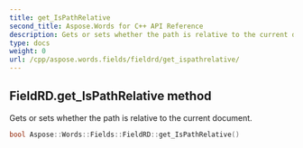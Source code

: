 ```yaml
---
title: get_IsPathRelative
second_title: Aspose.Words for C++ API Reference
description: Gets or sets whether the path is relative to the current document. 
type: docs
weight: 0
url: /cpp/aspose.words.fields/fieldrd/get_ispathrelative/
---
```

## FieldRD.get_IsPathRelative method


Gets or sets whether the path is relative to the current document.

```cpp
bool Aspose::Words::Fields::FieldRD::get_IsPathRelative()
```

